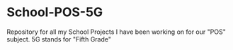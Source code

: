 # School-POS-5G
Repository for all my School Projects I have been working on for our "POS" subject.
5G stands for "Fifth Grade"
